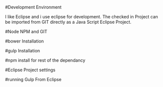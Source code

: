 #Development Environment

I like Eclipse and i use eclipse for development. The checked in Project can be imported from GIT directly as a Java Script Eclipse Project.

#Node NPM and GIT

#bower Installation

#gulp Installation

#npm install for rest of the dependancy

#Eclipse Project settings

#running Gulp From Eclipse

